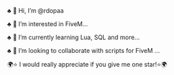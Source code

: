 ♣ 👋 Hi, I’m @rdopaa

♣ 👀 I’m interested in FiveM...

♣ 🌱 I’m currently learning Lua, SQL and more...

♣ 💞️ I’m looking to collaborate with scripts for FiveM ...

🌍⭐ I would really appreciate if you give me one star!⭐🌍
<!---
rdopaa/rdopaa is a ✨ special ✨ repository because its `README.md` (this file) appears on your GitHub profile.
You can click the Preview link to take a look at your changes.
--->
